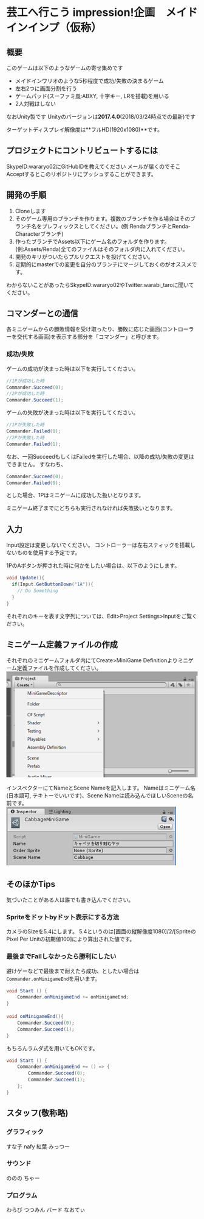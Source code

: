 # 芸工へ行こう impression!企画　メイドインインプ（仮称）

## 概要
このゲームは以下のようなゲームの寄せ集めです
* メイドインワリオのような5秒程度で成功/失敗の決まるゲーム
* 左右2つに画面分割を行う
* ゲームパッド(スーファミ風:ABXY, 十字キー, LRを搭載)を用いる
* 2人対戦はしない

なおUnity製です
Unityのバージョンは**2017.4.0**(2018/03/24時点での最新)です

ターゲットディスプレイ解像度は**フルHD(1920x1080)**です。

## プロジェクトにコントリビュートするには

SkypeID:wararyo02にGitHubIDを教えてください
メールが届くのでそこAcceptするとこのリポジトリにプッシュすることができます。

## 開発の手順

1. Cloneします
2. そのゲーム専用のブランチを作ります。複数のブランチを作る場合はそのブランチ名をプレフィックスとしてください。(例:RendaブランチとRenda-Characterブランチ)
3. 作ったブランチでAssets以下にゲーム名のフォルダを作ります。(例:Assets/Renda)全てのファイルはそのフォルダ内に入れてください。
4. 開発のキリがついたらプルリクエストを投げてください。
5. 定期的にmasterでの変更を自分のブランチにマージしておくのがオススメです。

わからないことがあったらSkypeID:wararyo02やTwitter:warabi_taroに聞いてください。

## コマンダーとの通信

各ミニゲームからの勝敗情報を受け取ったり、勝敗に応じた画面(コントローラーを交代する画面)を表示する部分を「コマンダー」と呼びます。

### 成功/失敗
ゲームの成功が決まった時は以下を実行してください。
``` C#
//1Pが成功した時
Commander.Succeed(0);
//2Pが成功した時
Commander.Succeed(1);
```
ゲームの失敗が決まった時は以下を実行してください。
``` C#
//1Pが失敗した時
Commander.Failed(0);
//2Pが失敗した時
Commander.Failed(1);
```

なお、一回SucceedもしくはFailedを実行した場合、以降の成功/失敗の変更はできません。
すなわち、
``` C#
Commander.Succeed(0);
Commander.Failed(0);
```
とした場合、1Pはミニゲームに成功した扱いとなります。

ミニゲーム終了までにどちらも実行されなければ失敗扱いとなります。

## 入力

Input設定は変更しないでください。
コントローラーは左右スティックを搭載しないものを使用する予定です。

1PのAボタンが押された時に何かをしたい場合は、以下のようにします。
``` C#
void Update(){
  if(Input.GetButtonDown("1A")){
    // Do Something
  }
}
```

それぞれのキーを表す文字列については、Edit>Project Settings>Inputをご覧ください。

## ミニゲーム定義ファイルの作成
それぞれのミニゲームフォルダ内にてCreate>MiniGame Definitionよりミニゲーム定義ファイルを作成してください。  
![メニュー](Images/minigameMenu.png)

インスペクターにてNameとScene Nameを記入します。 Nameはミニゲーム名(日本語可, テキトーでいいです)、Scene Nameは読み込んでほしいSceneの名前です。  
![インスペクター](Images/minigameInspector.PNG)

## そのほかTips
気づいたことがある人は誰でも書き込んでください。

### Spriteをドットbyドット表示にする方法
カメラのSizeを5.4にします。
5.4というのは[画面の縦解像度1080]/2/[SpriteのPixel Per Unitの初期値100]により算出された値です。

### 最後までFailしなかったら勝利にしたい
避けゲーなどで最後まで耐えたら成功、としたい場合は`Commander.onMinigameEnd`を用います。

``` C#
void Start () {
    Commander.onMinigameEnd += onMinigameEnd;
}

void onMinigameEnd(){
    Commander.Succeed(0);
    Commander.Succeed(1);
}
```
もちろんラムダ式を用いてもOKです。
``` C#
void Start () {
    Commander.onMinigameEnd += () => {
        Commander.Succeed(0);
        Commander.Succeed(1);
    };
}
```

## スタッフ(敬称略)
### グラフィック
すな子
nafy
紅葉
みっつー

### サウンド
ののの
ちゃー

### プログラム
わらび
つつみん
バード
なおてぃ

